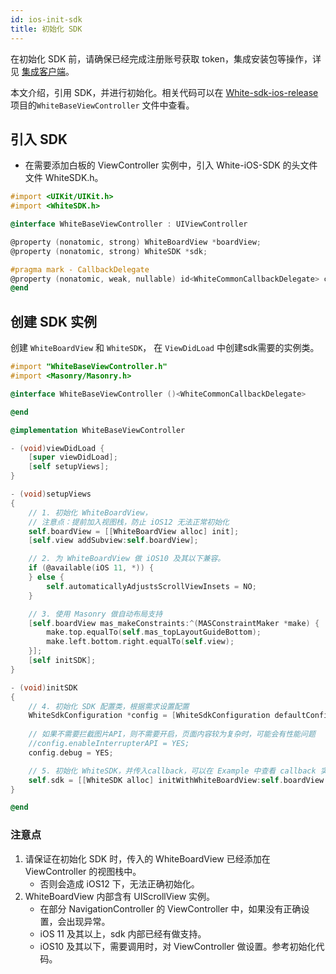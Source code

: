 ```yaml
---
id: ios-init-sdk
title: 初始化 SDK
---
```


在初始化 SDK 前，请确保已经完成注册账号获取 token，集成安装包等操作，详见 [集成客户端](./prepare.md)。

本文介绍，引用 SDK，并进行初始化。相关代码可以在 [White-sdk-ios-release](https://github.com/duty-os/white-sdk-ios-release/tree/v2.x) 项目的`WhiteBaseViewController` 文件中查看。

## 引入 SDK

* 在需要添加白板的 ViewController 实例中，引入 White-iOS-SDK 的头文件文件 WhiteSDK.h。

```Objective-C
#import <UIKit/UIKit.h>
#import <WhiteSDK.h>

@interface WhiteBaseViewController : UIViewController

@property (nonatomic, strong) WhiteBoardView *boardView;
@property (nonatomic, strong) WhiteSDK *sdk;

#pragma mark - CallbackDelegate
@property (nonatomic, weak, nullable) id<WhiteCommonCallbackDelegate> commonDelegate;
@end
```

## 创建 SDK 实例

创建 `WhiteBoardView` 和 `WhiteSDK`， 在 `ViewDidLoad` 中创建sdk需要的实例类。

```Objective-C
#import "WhiteBaseViewController.h"
#import <Masonry/Masonry.h>

@interface WhiteBaseViewController ()<WhiteCommonCallbackDelegate>

@end

@implementation WhiteBaseViewController

- (void)viewDidLoad {
    [super viewDidLoad];
    [self setupViews];
}

- (void)setupViews
{
    // 1. 初始化 WhiteBoardView，
    // 注意点：提前加入视图栈，防止 iOS12 无法正常初始化
    self.boardView = [[WhiteBoardView alloc] init];
    [self.view addSubview:self.boardView];

    // 2. 为 WhiteBoardView 做 iOS10 及其以下兼容。
    if (@available(iOS 11, *)) {
    } else {
        self.automaticallyAdjustsScrollViewInsets = NO;
    }

    // 3. 使用 Masonry 做自动布局支持
    [self.boardView mas_makeConstraints:^(MASConstraintMaker *make) {
        make.top.equalTo(self.mas_topLayoutGuideBottom);
        make.left.bottom.right.equalTo(self.view);
    }];
    [self initSDK];
}

- (void)initSDK
{
    // 4. 初始化 SDK 配置类，根据需求设置配置
    WhiteSdkConfiguration *config = [WhiteSdkConfiguration defaultConfig];
    
    // 如果不需要拦截图片API，则不需要开启，页面内容较为复杂时，可能会有性能问题
    //config.enableInterrupterAPI = YES;
    config.debug = YES;

    // 5. 初始化 WhiteSDK，并传入callback，可以在 Example 中查看 callback 实现
    self.sdk = [[WhiteSDK alloc] initWithWhiteBoardView:self.boardView config:config commonCallbackDelegate:self.commonDelegate];
}

@end
```

### 注意点

1. 请保证在初始化 SDK 时，传入的 WhiteBoardView 已经添加在 ViewController 的视图栈中。
    * 否则会造成 iOS12 下，无法正确初始化。
1. WhiteBoardView 内部含有 UIScrollView 实例。
    * 在部分 NavigationController 的 ViewController 中，如果没有正确设置，会出现异常。
    * iOS 11 及其以上，sdk 内部已经有做支持。
    * iOS10 及其以下，需要调用时，对 ViewController 做设置。参考初始化代码。